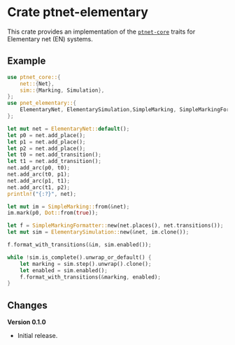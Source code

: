# Crate ptnet-elementary

This crate provides an implementation of the
[`ptnet-core`](https://github.com/johnstonskj/rust-ptnets/tree/main/ptnet-core) traits for Elementary net (EN) systems.

## Example

``` rust
use ptnet_core::{
    net::{Net},
    sim::{Marking, Simulation},
};
use pnet_elementary::{
    ElementaryNet, ElementarySimulation,SimpleMarking, SimpleMarkingFormatter
};

let mut net = ElementaryNet::default();
let p0 = net.add_place();
let p1 = net.add_place();
let p2 = net.add_place();
let t0 = net.add_transition();
let t1 = net.add_transition();
net.add_arc(p0, t0);
net.add_arc(t0, p1);
net.add_arc(p1, t1);
net.add_arc(t1, p2);
println!("{:?}", net);

let mut im = SimpleMarking::from(&net);
im.mark(p0, Dot::from(true));

let f = SimpleMarkingFormatter::new(net.places(), net.transitions());
let mut sim = ElementarySimulation::new(&net, im.clone());

f.format_with_transitions(&im, sim.enabled());

while !sim.is_complete().unwrap_or_default() {
    let marking = sim.step().unwrap().clone();
    let enabled = sim.enabled();
    f.format_with_transitions(&marking, enabled);
}
```

## Changes

**Version 0.1.0**

* Initial release.
